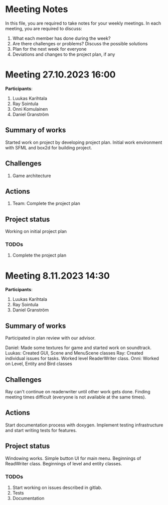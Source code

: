 # Meeting Notes
In this file, you are required to take notes for your weekly meetings. 
In each meeting, you are required to discuss:

1. What each member has done during the week?
2. Are there challenges or problems? Discuss the possible solutions
3. Plan for the next week for everyone
4. Deviations and changes to the project plan, if any


# Meeting 27.10.2023 16:00

**Participants**: 
1. Luukas Karihtala
2. Ray Sointula
3. Onni Komulainen
4. Daniel Granström

## Summary of works

Started work on project by developing project plan. Initial work environment with SFML and box2d for building project.

## Challenges

1. Game architecture

## Actions
1. Team: Complete the project plan

## Project status 
Working on initial project plan

### TODOs
1. Complete the project plan

# Meeting 8.11.2023 14:30

**Participants**: 
1. Luukas Karihtala
2. Ray Sointula
3. Daniel Granström

## Summary of works

Participated in plan review with our advisor.

Daniel: Made some textures for game and started work on soundtrack.
Luukas: Created GUI, Scene and MenuScene classes
Ray: Created individual issues for tasks. Worked level ReaderWriter class.
Onni: Worked on Level, Entity and Bird classes

## Challenges

Ray can't continue on readerwriter until other work gets done.
Finding meeting times difficult (everyone is not available at the same times).

## Actions

Start documentation process with doxygen.
Implement testing infrastructure and start writing tests for features.

## Project status 

Windowing works. 
Simple button UI for main menu.
Beginnings of ReadWriter class.
Beginnings of level and entity classes.

### TODOs
1. Start working on issues described in gitlab.
2. Tests
3. Documentation
